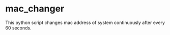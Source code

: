 # mac_changer
This python script changes mac address of system continuously after every 60 seconds.

